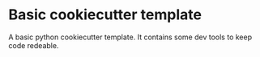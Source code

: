 # Basic cookiecutter template

A basic python cookiecutter template. It contains some dev tools to keep code redeable.

